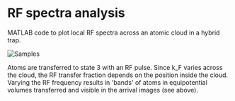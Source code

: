 # RF spectra analysis

MATLAB code to plot local RF spectra across an atomic cloud in a hybrid trap. 

![Samples](https://raw.githubusercontent.com/biswaroopmukherjee/RFspectra/master/Figures/samples.png)

Atoms are transferred to state 3 with an RF pulse. Since k_F varies across the cloud, the RF transfer fraction depends on the position inside the cloud. Varying the RF frequency results in 'bands' of atoms in equipotential volumes transferred and visible in the arrival images (see above). 